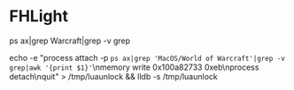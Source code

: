 # FHLight

ps ax|grep Warcraft|grep -v grep

echo -e "process attach -p `ps ax|grep 'MacOS/World of Warcraft'|grep -v grep|awk '{print $1}'`\nmemory write 0x100a82733 0xeb\nprocess detach\nquit" > /tmp/luaunlock && lldb -s /tmp/luaunlock